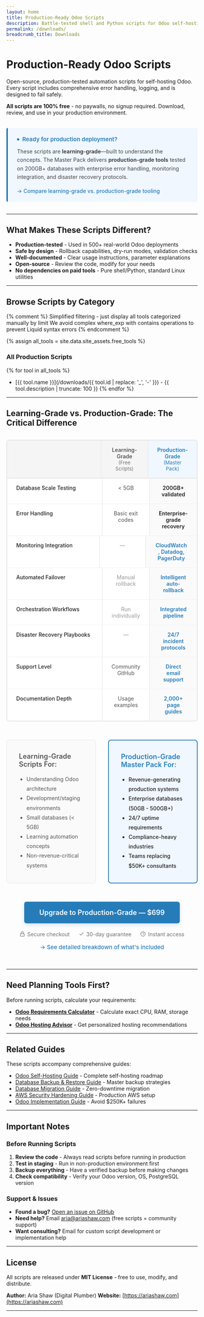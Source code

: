 ```yaml
---
layout: home
title: Production-Ready Odoo Scripts
description: Battle-tested shell and Python scripts for Odoo self-hosting - backup, migration, monitoring, security automation.
permalink: /downloads/
breadcrumb_title: Downloads
---
```


# Production-Ready Odoo Scripts

Open-source, production-tested automation scripts for self-hosting Odoo. Every script includes comprehensive error handling, logging, and is designed to fail safely.

**All scripts are 100% free** - no paywalls, no signup required. Download, review, and use in your production environment.

<div style="background: #f0f7ff; border-left: 4px solid #267CB9; padding: 20px 24px; margin: 32px 0; border-radius: 4px;">
  <p style="margin: 0 0 12px 0; font-size: 15px; font-weight: 600; color: #267CB9; display: flex; align-items: center; gap: 8px;">
    <span style="display: inline-block; width: 6px; height: 6px; background: #267CB9; border-radius: 50%;"></span>
    Ready for production deployment?
  </p>
  <p style="margin: 0 0 16px 0; font-size: 14px; line-height: 1.6; color: #444;">These scripts are <strong>learning-grade</strong>—built to understand the concepts. The Master Pack delivers <strong>production-grade tools</strong> tested on 200GB+ databases with enterprise error handling, monitoring integration, and disaster recovery protocols.</p>
  <a href="#comparison-table" style="display: inline-block; color: #267CB9; text-decoration: none; font-size: 14px; font-weight: 500;">→ Compare learning-grade vs. production-grade tooling</a>
</div>

---

## What Makes These Scripts Different?

- **Production-tested** - Used in 500+ real-world Odoo deployments
- **Safe by design** - Rollback capabilities, dry-run modes, validation checks
- **Well-documented** - Clear usage instructions, parameter explanations
- **Open-source** - Review the code, modify for your needs
- **No dependencies on paid tools** - Pure shell/Python, standard Linux utilities

---

## Browse Scripts by Category

{% comment %}
Simplified filtering - just display all tools categorized manually by limit
We avoid complex where_exp with contains operations to prevent Liquid syntax errors
{% endcomment %}

{% assign all_tools = site.data.site_assets.free_tools %}

### All Production Scripts

{% for tool in all_tools %}
- [{{ tool.name }}](/downloads/{{ tool.id | replace: '_', '-' }}) - {{ tool.description | truncate: 100 }}
{% endfor %}

---

<div id="comparison-table"></div>

## Learning-Grade vs. Production-Grade: The Critical Difference

<div style="background: white; border: 2px solid #e5e5e5; border-radius: 8px; overflow: hidden; margin: 32px 0;">

  <!-- Header Row -->
  <div style="display: grid; grid-template-columns: 2fr 1fr 1fr; background: #f5f5f5; border-bottom: 2px solid #e5e5e5;">
    <div style="padding: 16px 24px; font-weight: 600; color: #222;"></div>
    <div style="padding: 16px 24px; font-weight: 600; color: #555; text-align: center; border-left: 1px solid #e5e5e5;">Learning-Grade<br><span style="font-size: 13px; font-weight: 400; color: #727272;">(Free Scripts)</span></div>
    <div style="padding: 16px 24px; font-weight: 600; color: #267CB9; text-align: center; border-left: 1px solid #e5e5e5; background: #f0f7ff;">Production-Grade<br><span style="font-size: 13px; font-weight: 400; color: #267CB9;">(Master Pack)</span></div>
  </div>

  <!-- Data Rows -->
  <div style="display: grid; grid-template-columns: 2fr 1fr 1fr; border-bottom: 1px solid #f0f0f0;">
    <div style="padding: 16px 24px; font-weight: 500; color: #222;">Database Scale Testing</div>
    <div style="padding: 16px 24px; text-align: center; color: #555; border-left: 1px solid #e5e5e5;">< 5GB</div>
    <div style="padding: 16px 24px; text-align: center; color: #222; font-weight: 600; border-left: 1px solid #e5e5e5; background: #fafafa;">200GB+ validated</div>
  </div>

  <div style="display: grid; grid-template-columns: 2fr 1fr 1fr; border-bottom: 1px solid #f0f0f0;">
    <div style="padding: 16px 24px; font-weight: 500; color: #222;">Error Handling</div>
    <div style="padding: 16px 24px; text-align: center; color: #555; border-left: 1px solid #e5e5e5;">Basic exit codes</div>
    <div style="padding: 16px 24px; text-align: center; color: #222; font-weight: 600; border-left: 1px solid #e5e5e5; background: #fafafa;">Enterprise-grade recovery</div>
  </div>

  <div style="display: grid; grid-template-columns: 2fr 1fr 1fr; border-bottom: 1px solid #f0f0f0;">
    <div style="padding: 16px 24px; font-weight: 500; color: #222;">Monitoring Integration</div>
    <div style="padding: 16px 24px; text-align: center; color: #999; border-left: 1px solid #e5e5e5;">—</div>
    <div style="padding: 16px 24px; text-align: center; color: #267CB9; font-weight: 600; border-left: 1px solid #e5e5e5; background: #fafafa;">CloudWatch, Datadog, PagerDuty</div>
  </div>

  <div style="display: grid; grid-template-columns: 2fr 1fr 1fr; border-bottom: 1px solid #f0f0f0;">
    <div style="padding: 16px 24px; font-weight: 500; color: #222;">Automated Failover</div>
    <div style="padding: 16px 24px; text-align: center; color: #999; border-left: 1px solid #e5e5e5;">Manual rollback</div>
    <div style="padding: 16px 24px; text-align: center; color: #267CB9; font-weight: 600; border-left: 1px solid #e5e5e5; background: #fafafa;">Intelligent auto-rollback</div>
  </div>

  <div style="display: grid; grid-template-columns: 2fr 1fr 1fr; border-bottom: 1px solid #f0f0f0;">
    <div style="padding: 16px 24px; font-weight: 500; color: #222;">Orchestration Workflows</div>
    <div style="padding: 16px 24px; text-align: center; color: #999; border-left: 1px solid #e5e5e5;">Run individually</div>
    <div style="padding: 16px 24px; text-align: center; color: #267CB9; font-weight: 600; border-left: 1px solid #e5e5e5; background: #fafafa;">Integrated pipeline</div>
  </div>

  <div style="display: grid; grid-template-columns: 2fr 1fr 1fr; border-bottom: 1px solid #f0f0f0;">
    <div style="padding: 16px 24px; font-weight: 500; color: #222;">Disaster Recovery Playbooks</div>
    <div style="padding: 16px 24px; text-align: center; color: #999; border-left: 1px solid #e5e5e5;">—</div>
    <div style="padding: 16px 24px; text-align: center; color: #267CB9; font-weight: 600; border-left: 1px solid #e5e5e5; background: #fafafa;">24/7 incident protocols</div>
  </div>

  <div style="display: grid; grid-template-columns: 2fr 1fr 1fr; border-bottom: 1px solid #f0f0f0;">
    <div style="padding: 16px 24px; font-weight: 500; color: #222;">Support Level</div>
    <div style="padding: 16px 24px; text-align: center; color: #555; border-left: 1px solid #e5e5e5;">Community GitHub</div>
    <div style="padding: 16px 24px; text-align: center; color: #267CB9; font-weight: 600; border-left: 1px solid #e5e5e5; background: #fafafa;">Direct email support</div>
  </div>

  <div style="display: grid; grid-template-columns: 2fr 1fr 1fr;">
    <div style="padding: 16px 24px; font-weight: 500; color: #222;">Documentation Depth</div>
    <div style="padding: 16px 24px; text-align: center; color: #555; border-left: 1px solid #e5e5e5;">Usage examples</div>
    <div style="padding: 16px 24px; text-align: center; color: #267CB9; font-weight: 600; border-left: 1px solid #e5e5e5; background: #fafafa;">2,000+ page guides</div>
  </div>

</div>

<div style="display: grid; grid-template-columns: 1fr 1fr; gap: 32px; margin: 48px 0;">
  <div style="background: #fafafa; padding: 32px; border-radius: 8px; border: 1px solid #e5e5e5;">
    <h4 style="margin: 0 0 16px 0; font-size: 18px; font-weight: 600; color: #555;">Learning-Grade Scripts For:</h4>
    <ul style="margin: 0; padding-left: 20px; color: #555; line-height: 1.8;">
      <li>Understanding Odoo architecture</li>
      <li>Development/staging environments</li>
      <li>Small databases (< 5GB)</li>
      <li>Learning automation concepts</li>
      <li>Non-revenue-critical systems</li>
    </ul>
  </div>
  <div style="background: #f0f7ff; padding: 32px; border-radius: 8px; border: 2px solid #267CB9;">
    <h4 style="margin: 0 0 16px 0; font-size: 18px; font-weight: 600; color: #267CB9;">Production-Grade Master Pack For:</h4>
    <ul style="margin: 0; padding-left: 20px; color: #222; line-height: 1.8; font-weight: 500;">
      <li>Revenue-generating production systems</li>
      <li>Enterprise databases (50GB - 500GB+)</li>
      <li>24/7 uptime requirements</li>
      <li>Compliance-heavy industries</li>
      <li>Teams replacing $50K+ consultants</li>
    </ul>
  </div>
</div>

<div style="text-align: center; margin: 48px 0;">
  <a href="https://ariashaw.gumroad.com/l/odoo-digital-sovereignty"
     style="display: inline-block; background: #267CB9; color: white; padding: 18px 40px; border-radius: 6px; text-decoration: none; font-weight: 600; font-size: 18px; transition: background 0.2s; box-shadow: 0 4px 12px rgba(38, 124, 185, 0.2);"
     onmouseover="this.style.background='#1e5f8f'; this.style.boxShadow='0 6px 16px rgba(38, 124, 185, 0.3)'"
     onmouseout="this.style.background='#267CB9'; this.style.boxShadow='0 4px 12px rgba(38, 124, 185, 0.2)'"
     onclick="gtag('event', 'cta_click', {'event_category': 'CTA', 'event_label': 'Scripts Comparison CTA', 'cta_location': 'scripts_comparison', 'destination': 'gumroad'});">
    Upgrade to Production-Grade — $699
  </a>
  <div style="margin-top: 20px; font-size: 14px; color: #727272; display: flex; justify-content: center; gap: 24px; flex-wrap: wrap;">
    <span style="display: flex; align-items: center; gap: 6px;">
      <svg width="14" height="14" viewBox="0 0 24 24" fill="none" stroke="#727272" stroke-width="2" stroke-linecap="round" stroke-linejoin="round"><rect x="3" y="11" width="18" height="11" rx="2" ry="2"></rect><path d="M7 11V7a5 5 0 0 1 10 0v4"></path></svg>
      Secure checkout
    </span>
    <span style="display: flex; align-items: center; gap: 6px;">
      <svg width="14" height="14" viewBox="0 0 24 24" fill="none" stroke="#727272" stroke-width="2" stroke-linecap="round" stroke-linejoin="round"><path d="M20 6L9 17l-5-5"></path></svg>
      30-day guarantee
    </span>
    <span style="display: flex; align-items: center; gap: 6px;">
      <svg width="14" height="14" viewBox="0 0 24 24" fill="none" stroke="#727272" stroke-width="2" stroke-linecap="round" stroke-linejoin="round"><circle cx="12" cy="12" r="10"></circle><polyline points="12 6 12 12 16 14"></polyline></svg>
      Instant access
    </span>
  </div>
  <div style="margin-top: 16px;"><a href="/products/" style="color: #267CB9; font-size: 15px; text-decoration: none; font-weight: 500;">→ See detailed breakdown of what's included</a></div>
</div>

---

## Need Planning Tools First?

Before running scripts, calculate your requirements:

- **[Odoo Requirements Calculator](/toolkit/odoo-requirements-calculator/)** - Calculate exact CPU, RAM, storage needs
- **[Odoo Hosting Advisor](/toolkit/odoo-hosting-advisor/)** - Get personalized hosting recommendations

---

## Related Guides

These scripts accompany comprehensive guides:

- [Odoo Self-Hosting Guide](/odoo-self-hosting-guide/) - Complete self-hosting roadmap
- [Database Backup & Restore Guide](/odoo-database-backup-restore-guide/) - Master backup strategies
- [Database Migration Guide](/odoo-database-migration-guide/) - Zero-downtime migration
- [AWS Security Hardening Guide](/odoo-aws-security-hardening/) - Production AWS setup
- [Odoo Implementation Guide](/odoo-implementation-guide/) - Avoid $250K+ failures

---

## Important Notes

### Before Running Scripts

1. **Review the code** - Always read scripts before running in production
2. **Test in staging** - Run in non-production environment first
3. **Backup everything** - Have a verified backup before making changes
4. **Check compatibility** - Verify your Odoo version, OS, PostgreSQL version

### Support & Issues

- **Found a bug?** [Open an issue on GitHub](https://github.com/AriaShaw/AriaShaw.github.io/issues)
- **Need help?** Email [aria@ariashaw.com](mailto:aria@ariashaw.com) (free scripts = community support)
- **Want consulting?** Email for custom script development or implementation help

---

## License

All scripts are released under **MIT License** - free to use, modify, and distribute.

**Author:** Aria Shaw (Digital Plumber)
**Website:** [https://ariashaw.com](https://ariashaw.com)

---
